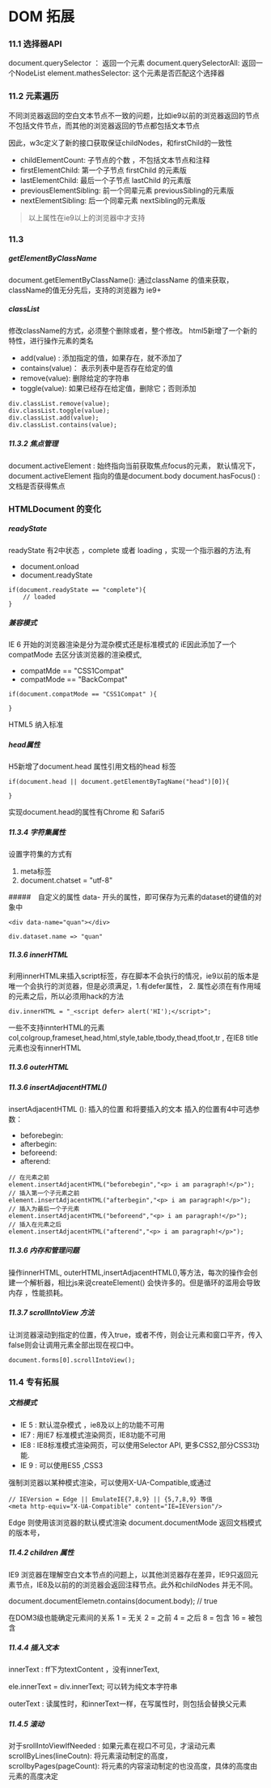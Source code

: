 # DOM 拓展

### 11.1 选择器API

document.querySelector ： 返回一个元素
document.querySelectorAll: 返回一个NodeList
element.mathesSelector: 这个元素是否匹配这个选择器


### 11.2 元素遍历
不同浏览器返回的空白文本节点不一致的问题，比如ie9以前的浏览器返回的节点不包括文件节点，而其他的浏览器返回的节点都包括文本节点

因此，w3c定义了新的接口获取保证childNodes，和firstChild的一致性
- childElementCount: 子节点的个数 ，不包括文本节点和注释
- firstElementChild: 第一个子节点 firstChild 的元素版
- lastElementChild: 最后一个子节点 lastChild 的元素版
- previousElementSibling: 前一个同辈元素 previousSibling的元素版
- nextElementSibling: 后一个同辈元素 nextSibling的元素版

> 以上属性在ie9以上的浏览器中才支持

### 11.3
##### getElementByClassName
document.getElementByClassName(): 通过className 的值来获取，className的值无分先后，支持的浏览器为 ie9+

##### classList 
修改className的方式，必须整个删除或者，整个修改。
html5新增了一个新的特性，进行操作元素的类名

- add(value) : 添加指定的值，如果存在，就不添加了
- contains(value)： 表示列表中是否存在给定的值
- remove(value): 删除给定的字符串
- toggle(value):  如果已经存在给定值，删除它；否则添加

```
div.classList.remove(value);
div.classList.toggle(value);
div.classList.add(value);
div.classList.contains(value);
```

##### 11.3.2 焦点管理

document.activeElement : 始终指向当前获取焦点focus的元素，
默认情况下，document.activeElement 指向的值是document.body
document.hasFocus() : 文档是否获得焦点


### HTMLDocument 的变化

##### readyState
readyState 有2中状态 ，complete 或者 loading ，实现一个指示器的方法,有
- document.onload
- document.readyState
```
if(document.readyState == "complete"){
    // loaded
}
```

##### 兼容模式
IE 6 开始的浏览器渲染是分为混杂模式还是标准模式的
iE因此添加了一个compatMode 去区分该浏览器的渲染模式,
- compatMde == "CSS1Compat"
- compatMode == "BackCompat" 
```
if(document.compatMode == "CSS1Compat" ){
    
}
```
HTML5 纳入标准

#####  head属性
H5新增了document.head 属性引用文档的head 标签
```
if(document.head || document.getElementByTagName("head")[0]){
    
}
```

实现document.head的属性有Chrome 和 Safari5

##### 11.3.4 字符集属性
设置字符集的方式有 
1. meta标签
2. document.chatset = "utf-8"

#####　自定义的属性
data- 开头的属性，即可保存为元素的dataset的键值的对象中
```
<div data-name="quan"></div>

div.dataset.name => "quan"
```

##### 11.3.6  innerHTML
利用innerHTML来插入script标签，存在脚本不会执行的情况，ie9以前的版本是唯一个会执行的浏览器，但是必须满足，1.有defer属性， 2. 属性必须在有作用域的元素之后，所以必须用hack的方法 
```
div.innerHTML = "_<script defer> alert('HI');</script>";
```

一些不支持innterHTML的元素
col,colgroup,frameset,head,html,style,table,tbody,thead,tfoot,tr , 在IE8 title元素也没有innerHTML

##### 11.3.6  outerHTML

##### 11.3.6  insertAdjacentHTML()
insertAdjacentHTML (): 插入的位置 和将要插入的文本
插入的位置有4中可选参数：
- beforebegin:
- afterbegin:
- beforeend:
- afterend: 
```
// 在元素之前
element.insertAdjacentHTML("beforebegin","<p> i am paragraph!</p>");
// 插入第一个子元素之前
element.insertAdjacentHTML("afterbegin","<p> i am paragraph!</p>");
// 插入为最后一个子元素
element.insertAdjacentHTML("beforeend","<p> i am paragraph!</p>");
// 插入在元素之后
element.insertAdjacentHTML("afterend","<p> i am paragraph!</p>");
```
##### 11.3.6  内存和管理问题

操作innerHTML, outerHTML,insertAdjacentHTML(),等方法，每次的操作会创建一个解析器，相比js来说createElement() 会快许多的。但是循环的滥用会导致内存 ，性能损耗。

##### 11.3.7 scrollIntoView 方法
让浏览器滚动到指定的位置，传入true，或者不传，则会让元素和窗口平齐，传入false则会让调用元素全部出现在视口中。

```
document.forms[0].scrollIntoView();
```

### 11.4 专有拓展
##### 文档模式
- IE 5 : 默认混杂模式 ，ie8及以上的功能不可用
- IE7 : 用IE7 标准模式渲染网页，IE8功能不可用
- IE8 : IE8标准模式渲染网页，可以使用Selector API, 更多CSS2,部分CSS3功能.
- IE 9 : 可以使用ES5 ,CSS3

强制浏览器以某种模式渲染，可以使用X-UA-Compatible,或通过
```
// IEVersion = Edge || EmulateIE{7,8,9} || {5,7,8,9} 等值
<meta http-equiv="X-UA-Compatible" content="IE=IEVersion"/>
```
Edge 则使用该浏览器的默认模式渲染
document.documentMode 返回文档模式的版本号，

##### 11.4.2 children 属性
IE9 浏览器在理解空白文本节点的问题上，以其他浏览器存在差异，IE9只返回元素节点，IE8及以前的的浏览器会返回注释节点。此外和childNodes 并无不同。

document.documentElemetn.contains(document.body); // true

在DOM3级也能确定元素间的关系
1 = 无关
2 = 之前
4 = 之后
8 = 包含
16 = 被包含

##### 11.4.4 插入文本

innerText : ff下为textContent ，没有innerText,

ele.innerText = div.innerText; 可以转为纯文本字符串

outerText : 读属性时，和innerText一样，在写属性时，则包括会替换父元素

##### 11.4.5 滚动
对于srollIntoViewIfNeeded : 如果元素在视口不可见，才滚动元素
scrollByLines(lineCoutn): 将元素滚动制定的高度，
scrollbyPages(pageCount): 将元素的内容滚动制定的也没高度，具体的高度由元素的高度决定


 